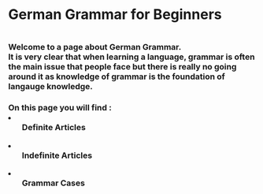 <H1> German Grammar for Beginners <H1>

<H3> Welcome to a page about German Grammar. 
<Br>
It is very clear that when learning a language, grammar is often the main issue that people face but there is really no going around it as knowledge of grammar is the foundation of langauge knowledge. </H3>

<H3> On this page you will find :

<Li> <Ul> Definite Articles </li> </UL>
<Li> <Ul> Indefinite Articles </li> </UL>
<Li> <Ul> Grammar Cases </li> </UL> </h3>
